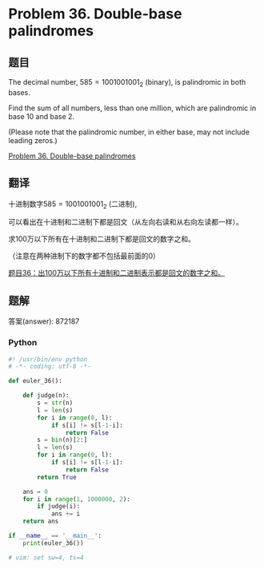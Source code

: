 Problem 36. Double-base palindromes
==================================

## 题目

The decimal number, $585 = {1001001001}_{2}$ (binary), is palindromic in both bases.

Find the sum of all numbers, less than one million, which are palindromic in base 10 and base 2.

(Please note that the palindromic number, in either base, may not include leading zeros.)

[Problem 36. Double-base palindromes](https://projecteuler.net/problem=36 "Problem 36")

## 翻译

十进制数字$585 = {1001001001}_{2}$ (二进制),

可以看出在十进制和二进制下都是回文（从左向右读和从右向左读都一样）。

求100万以下所有在十进制和二进制下都是回文的数字之和。

（注意在两种进制下的数字都不包括最前面的0）

[题目36：出100万以下所有十进制和二进制表示都是回文的数字之和。](http://pe.spiritzhang.com/index.php/2011-05-11-09-44-54/37-36100 "题目36")

## 题解

答案(answer): 872187

### Python

~~~python
#! /usr/bin/env python
# -*- coding: utf-8 -*-

def euler_36():

    def judge(n):
        s = str(n)
        l = len(s)
        for i in range(0, l):
            if s[i] != s[l-1-i]:
                return False
        s = bin(n)[2:]
        l = len(s)
        for i in range(0, l):
            if s[i] != s[l-1-i]:
                return False
        return True

    ans = 0
    for i in range(1, 1000000, 2):
        if judge(i):
            ans += i
    return ans

if __name__ == '__main__':
    print(euler_36())

# vim: set sw=4, ts=4
~~~

